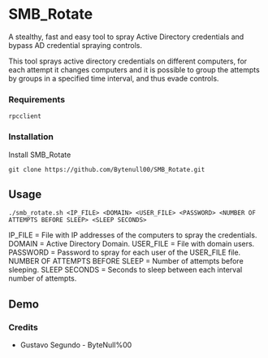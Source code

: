 # SMB_Rotate

A stealthy, fast and easy tool to spray Active Directory credentials and bypass AD credential spraying controls.

This tool sprays active directory credentials on different computers, for each attempt it changes computers and it is possible to group the attempts by groups in a specified time interval, and thus evade controls.
### Requirements

```
rpcclient
```

### Installation

Install SMB_Rotate

```
git clone https://github.com/Bytenull00/SMB_Rotate.git
```

## Usage 

```
./smb_rotate.sh <IP_FILE> <DOMAIN> <USER_FILE> <PASSWORD> <NUMBER OF ATTEMPTS BEFORE SLEEP> <SLEEP SECONDS>
```
IP_FILE = File with IP addresses of the computers to spray the credentials.
DOMAIN = Active Directory Domain.
USER_FILE = File with domain users.
PASSWORD = Password to spray for each user of the USER_FILE file.
NUMBER OF ATTEMPTS BEFORE SLEEP = Number of attempts before sleeping.
SLEEP SECONDS = Seconds to sleep between each interval number of attempts.

## Demo


### Credits 

* Gustavo Segundo - ByteNull%00
